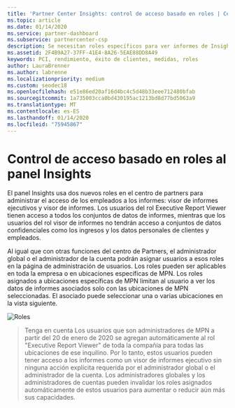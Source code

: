 ```yaml
---
title: 'Partner Center Insights: control de acceso basado en roles | Centro de Partners'
ms.topic: article
ms.date: 01/14/2020
ms.service: partner-dashboard
ms.subservice: partnercenter-csp
description: Se necesitan roles específicos para ver informes de Insights
ms.assetid: 2F4B9A27-37FF-41E4-8A26-5EAE88DD8A49
keywords: PCI, rendimiento, éxito de clientes, medidas, roles
author: LauraBrenner
ms.author: labrenne
ms.localizationpriority: medium
ms.custom: seodec18
ms.openlocfilehash: e51e86ed20af16d4bc4c5d48b33eee712480bfab
ms.sourcegitcommit: 1a735003cca0bd430195ac1213bd8d77bd5063a9
ms.translationtype: MT
ms.contentlocale: es-ES
ms.lasthandoff: 01/14/2020
ms.locfileid: "75945867"
---
```

# <a name="roles-based-access-control-to-the-insights-dashboard"></a>Control de acceso basado en roles al panel Insights

El panel Insights usa dos nuevos roles en el centro de partners para administrar el acceso de los empleados a los informes: visor de informes ejecutivos y visor de informes.  Los usuarios del rol Executive Report Viewer tienen acceso a todos los conjuntos de datos de informes, mientras que los usuarios del rol visor de informes no tendrán acceso a conjuntos de datos confidenciales como los ingresos y los datos personales de clientes y empleados.  

Al igual que con otras funciones del centro de Partners, el administrador global o el administrador de la cuenta podrán asignar usuarios a esos roles en la página de administración de usuarios. Los roles pueden ser aplicables en toda la empresa o en ubicaciones específicas de MPN. Los roles asignados a ubicaciones específicas de MPN limitan al usuario a ver los datos de informes asociados solo con las ubicaciones de MPN seleccionadas. El asociado puede seleccionar una o varias ubicaciones en la vista siguiente.

![Roles](images/pci/roles.png)

>Tenga en cuenta Los usuarios que son administradores de MPN a partir del 20 de enero de 2020 se agregan automáticamente al rol "Executive Report Viewer" de toda la compañía para todas las ubicaciones de ese inquilino. Por lo tanto, estos usuarios pueden tener acceso a los informes como un visor de informes ejecutivo sin ninguna acción explícita requerida por el administrador global o el administrador de la cuenta. Los administradores globales y los administradores de cuentas pueden invalidar los roles asignados automáticamente de estos usuarios para aumentar o reducir aún más sus capacidades.